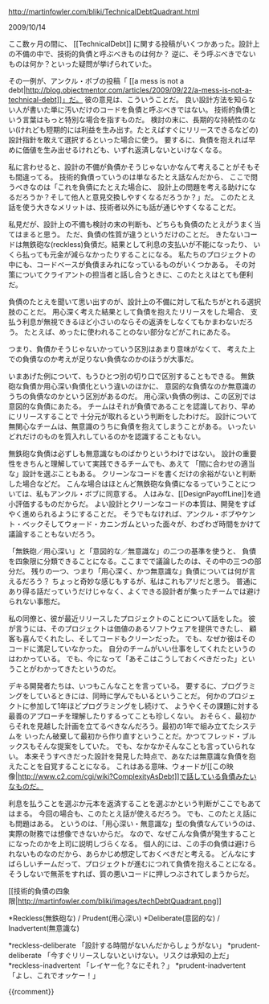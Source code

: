 http://martinfowler.com/bliki/TechnicalDebtQuadrant.html

2009/10/14

ここ数ヶ月の間に、
[[TechnicalDebt]]
に関する投稿がいくつかあった。設計上の不備の中で、技術的負債と呼ぶべきものは何か？
逆に、そう呼ぶべきでないものは何か？といった疑問が挙げられていた。

その一例が、アンクル・ボブの投稿「
[[a mess is not a debt|http://blog.objectmentor.com/articles/2009/09/22/a-mess-is-not-a-technical-debt]]」だ。
彼の意見は、こういうことだ。
良い設計方法を知らない人が書いた単に汚いだけのコードを負債と呼ぶべきではない。
技術的負債という言葉はもっと特別な場合を指すものだ。
検討の末に、長期的な持続性のない(けれども短期的には利益を生み出す。たとえばすぐにリリースできるなどの)
設計指針を敢えて選択するといった場合に使う。
要するに、負債を抱えれば早めに価値を生み出せるけれども、いずれ返済しないといけなくなる。

私に言わせると、設計の不備が負債かそうじゃないかなんて考えることがそもそも間違ってる。
技術的負債っていうのは単なるたとえ話なんだから、
ここで問うべきなのは「これを負債にたとえた場合に、
設計上の問題を考える助けになるだろうか？そして他人と意見交換しやすくなるだろうか？」だ。
このたとえ話を使う大きなメリットは、技術者以外にも話が通じやすくなることだ。

私見だが、設計上の不備も検討の末の判断も、どちらも負債のたとえがうまく当てはまると思う。
ただ、負債の性質が違うというだけのことだ。
きたないコードは無鉄砲な(reckless)負債だ。結果として利息の支払いが不能になったり、
いくら払っても元金が減らなかったりすることになる。
私たちのプロジェクトの中にも、コードベースが負債まみれになっているものがいくつかある。
その対策についてクライアントの担当者と話し合うときに、このたとえはとても便利だ。

負債のたとえを聞いて思い出すのが、設計上の不備に対して私たちがとれる選択肢のことだ。
用心深く考えた結果として負債を抱えたリリースをした場合、
支払う利息が無視できるほど小さいのならその返済をしなくてもかまわないだろう。
たとえば、めったに使われることのない部分などがこれにあたる。

つまり、負債かそうじゃないかっていう区別はあまり意味がなくて、
考えた上での負債なのか考えが足りない負債なのかのほうが大事だ。

いまあげた例について、もうひとつ別の切り口で区別することもできる。
無鉄砲な負債か用心深い負債化という違いのほかに、
意図的な負債なのか無意識のうちの負債なのかという区別があるのだ。
用心深い負債の例は、この区別では意図的な負債にあたる。
チームはそれが負債であることを認識しており、早めにリリースすることで
十分元が取れるという判断をしたわけだ。
設計について無関心なチームは、無意識のうちに負債を抱えてしまうことがある。
いったいどれだけのものを質入れしているのかを認識することもない。

無鉄砲な負債は必ずしも無意識なものばかりというわけではない。
設計の重要性をきちんと理解していて実践できるチームでも、あえて
「間に合わせの適当な」設計を選ぶこともある。
クリーンなコードを書くだけの余裕がないと判断した場合などだ。
こんな場合はほとんど無鉄砲な負債になるっていうことについては、私もアンクル・ボブに同意する。
人はみな、[[DesignPayoffLine]]を過小評価するものだからだ。
よい設計とクリーンなコードの本質は、開発をすばやく進められるようにすることだ。
そうでもなければ、アンクル・ボブやケント・ベックそしてウォード・カニンガムといった面々が、わざわざ時間をかけて議論することもないだろう。

「無鉄砲／用心深い」と「意図的な／無意識な」の二つの基準を使うと、
負債を四象限に分類できることになる。ここまでで議論したのは、その中の三つの部分だ。
残りの一つ、つまり「用心深く、かつ無意識な」負債については何が言えるだろう？
ちょっと奇妙な感じもするが、私はこれもアリだと思う。
普通にあり得る話だっていうだけじゃなく、よくできる設計者が集ったチームでは避けられない事態だ。

私の同僚と、彼が最近リリースしたプロジェクトのことについて話をした。
彼が言うには、そのプロジェクトは価値のあるソフトウェアを提供できたし、
顧客も喜んでくれたし、そしてコードもクリーンだった。
でも、なぜか彼はそのコードに満足していなかった。
自分のチームがいい仕事をしてくれたというのはわかっている。
でも、今になって「あそこはこうしておくべきだった」ということがわかってきたというのだ。

デキる開発者たちは、いつもこんなことを言っている。
要するに、プログラミングをしているときには、同時に学んでもいるということだ。
何かのプロジェクトに参加して1年ほどプログラミングをし続けて、
ようやくその課題に対する最善のアプローチを理解したりするってことも珍しくない。
おそらく、最初からそれを見越した計画を立てるべきなんだろう。最初の1年で組み立てたシステムを
いったん破棄して最初から作り直すということだ。かつてフレッド・ブルックスもそんな提案をしていた。
でも、なかなかそんなことも言っていられない。
本来そうすべきだった設計を発見した時点で、あなたは無意識な負債を抱えたことを自覚することになる。
これはある意味、ウォードが[[この映像|http://www.c2.com/cgi/wiki?ComplexityAsDebt]]で話している負債みたいなものだ。

利息を払うことを選ぶか元本を返済することを選ぶかという判断がここでもあてはまる。
今回の場合も、このたとえ話が使えるだろう。
でも、このたとえ話にも問題はある。
というのは、「用心深い・無意識な」型の負債なんていうのは、実際の財務では想像できないからだ。
なので、なぜこんな負債が発生することになったのかを上司に説明しづらくなる。
個人的には、この手の負債は避けられないものなのだから、あらかじめ想定しておくべきだと考える。
どんなにすばらしいチームだって、プロジェクトが進むにつれて負債を抱えることになる。
そうしないで無茶をすれば、質の悪いコードに押しつぶされてしまうからだ。

[[技術的負債の四象限|http://martinfowler.com/bliki/images/techDebtQuadrant.png]]

*Reckless(無鉄砲な) / Prudent(用心深い)
*Deliberate(意図的な) / Inadvertent(無意識な)

*reckless-deliberate 「設計する時間がないんだからしょうがない」
*prudent-deliberate 「今すぐリリースしないといけない。リスクは承知の上だ」
*reckless-inadvertent 「レイヤー化？なにそれ？」
*prudent-inadvertent 「よし、これでオッケー！」

{{rcomment}}
